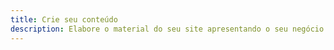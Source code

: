 ```yaml
---
title: Crie seu conteúdo
description: Elabore o material do seu site apresentando o seu negócio. Escreva textos, escolha imagens e a logo.
---
```

